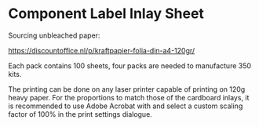 # Component Label Inlay Sheet

Sourcing unbleached paper:

https://discountoffice.nl/p/kraftpapier-folia-din-a4-120gr/

Each pack contains 100 sheets, four packs are needed to manufacture 350 kits.

The printing can be done on any laser printer capable of printing on 120g heavy paper. For the proportions to match those of the cardboard inlays, it is recommended to use Adobe Acrobat with and select a custom scaling factor of 100% in the print settings dialogue.



